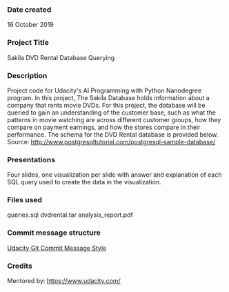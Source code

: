### Date created
16 October 2019

### Project Title
Sakila DVD Rental Database Querying

### Description
Project code for Udacity's AI Programming with Python Nanodegree program. In this project, The Sakila Database holds information about a company that rents movie DVDs. For this project, the database will be queried to gain an understanding of the customer base, such as what the patterns in movie watching are across different customer groups, how they compare on payment earnings, and how the stores compare in their performance. The schema for the DVD Rental database is provided below.
Source: http://www.postgresqltutorial.com/postgresql-sample-database/

### Presentations
Four slides, one visualization per slide with answer and explanation of each SQL query used to create the data in the visualization.

### Files used
queries.sql
dvdrental.tar
analysis_report.pdf

### Commit message structure
[Udacity Git Commit Message Style](https://udacity.github.io/git-styleguide/)

### Credits
Mentored by: https://www.udacity.com/
